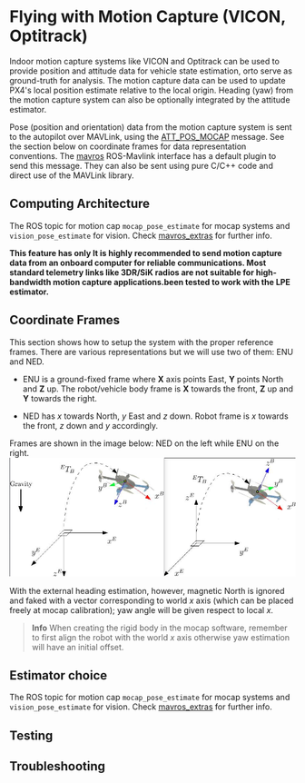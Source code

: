 # Flying with Motion Capture (VICON, Optitrack)

Indoor motion capture systems like VICON and Optitrack can be used to provide position and attitude data for vehicle state estimation, orto serve as ground-truth for analysis.
The motion capture data can be used to update PX4's local position estimate relative to the local origin. Heading (yaw) from the motion capture system can also be optionally integrated by the attitude estimator.

Pose (position and orientation) data from the motion capture system is sent to the autopilot over MAVLink, using the [ATT_POS_MOCAP](http://mavlink.org/messages/common#ATT_POS_MOCAP) message. See the section below on coordinate frames for data representation conventions. The [mavros]() ROS-Mavlink interface has a default plugin to send this message. They can also be sent using pure C/C++ code and direct use of the MAVLink library.

## Computing Architecture


The ROS topic for motion cap `mocap_pose_estimate` for mocap systems and `vision_pose_estimate` for vision. Check [mavros_extras](http://wiki.ros.org/mavros_extras) for further info.

**This feature has only 
It is **highly recommended** to send motion capture data from an onboard computer for reliable communications. Most standard telemetry links like 3DR/SiK radios are **not** suitable for high-bandwidth motion capture applications.been tested to work with the LPE estimator.**

## Coordinate Frames

This section shows how to setup the system with the proper reference frames. There are various representations but we will use two of them: ENU and NED. 

* ENU is a ground-fixed frame where **X** axis points East, **Y** points North and **Z** up. The robot/vehicle body frame is **X** towards the front, **Z** up and **Y** towards the right.

* NED has *x* towards North, *y* East and *z* down. Robot frame is *x* towards the front, *z* down and *y* accordingly.

Frames are shown in the image below: NED on the left while ENU on the right.
![Reference frames](../../assets/lpe/ref_frames.png)

With the external heading estimation, however, magnetic North is ignored and faked with a vector corresponding to world *x* axis (which can be placed freely at mocap calibration); yaw angle will be given respect to local *x*.

> **Info** When creating the rigid body in the mocap software, remember to first align the robot with the world *x* axis otherwise yaw estimation will have an initial offset.


## Estimator choice


The ROS topic for motion cap `mocap_pose_estimate` for mocap systems and `vision_pose_estimate` for vision. Check [mavros_extras](http://wiki.ros.org/mavros_extras) for further info.


## Testing

## Troubleshooting